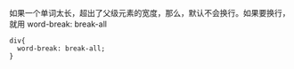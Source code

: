 
如果一个单词太长，超出了父级元素的宽度，那么，默认不会换行。如果要换行，就用 word-break: break-all

```
div{
  word-break: break-all;
}
```
